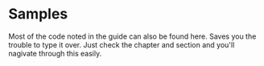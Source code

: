 # Samples

Most of the code noted in the guide can also be found here. Saves you the trouble to type it over.
Just check the chapter and section and you'll nagivate through this easily.

